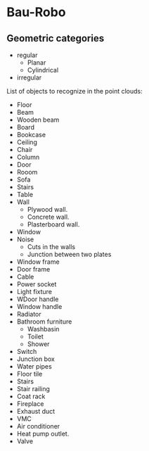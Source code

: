 # Bau-Robo
## Geometric categories
- regular
    - Planar
    - Cylindrical
- irregular

List of objects to recognize in the point clouds:
-  Floor
-  Beam
-  Wooden beam
-  Board
-  Bookcase
-  Ceiling
-  Chair
-  Column
-  Door
-  Rooom
-  Sofa
-  Stairs
-  Table
-  Wall
    - Plywood wall.
    - Concrete wall.
    - Plasterboard wall.
-  Window
-  Noise
    -  Cuts in the walls
    -  Junction between two plates  
- Window frame
- Door frame
- Cable
- Power socket
- Light fixture
- WDoor handle
- Window handle
- Radiator
- Bathroom furniture
  - Washbasin
  - Toilet
  - Shower
- Switch 
- Junction box
- Water pipes
- Floor tile
- Stairs
- Stair railing
- Coat rack
- Fireplace
- Exhaust duct
- VMC
- Air conditioner
- Heat pump outlet.
- Valve
